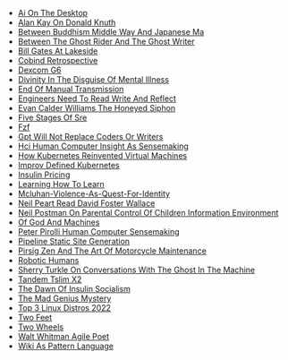 <ul><li><a href="/./ai_on_the_desktop.html">Ai On The Desktop</a></li><li><a href="/./alan_kay_on_donald_knuth.html">Alan Kay On Donald Knuth</a></li><li><a href="/./between_buddhism_middle_way_and_japanese_ma.html">Between Buddhism Middle Way And Japanese Ma</a></li><li><a href="/./between_the_ghost_rider_and_the_ghost_writer.html">Between The Ghost Rider And The Ghost Writer</a></li><li><a href="/./bill_gates_at_lakeside.html">Bill Gates At Lakeside</a></li><li><a href="/./cobind_retrospective.html">Cobind Retrospective</a></li><li><a href="/./dexcom_g6.html">Dexcom G6</a></li><li><a href="/./divinity_in_the_disguise_of_mental_illness.html">Divinity In The Disguise Of Mental Illness</a></li><li><a href="/./end_of_manual_transmission.html">End Of Manual Transmission</a></li><li><a href="/./engineers_need_to_read_write_and_reflect.html">Engineers Need To Read Write And Reflect</a></li><li><a href="/./evan_calder_williams_the_honeyed_siphon.html">Evan Calder Williams The Honeyed Siphon</a></li><li><a href="/./five_stages_of_sre.html">Five Stages Of Sre</a></li><li><a href="/./fzf.html">Fzf</a></li><li><a href="/./gpt_will_not_replace_coders_or_writers.html">Gpt Will Not Replace Coders Or Writers</a></li><li><a href="/./hci_human_computer_insight_as_sensemaking.html">Hci Human Computer Insight As Sensemaking</a></li><li><a href="/./how_kubernetes_reinvented_virtual_machines.html">How Kubernetes Reinvented Virtual Machines</a></li><li><a href="/./improv_defined_kubernetes.html">Improv Defined Kubernetes</a></li><li><a href="/./insulin_pricing.html">Insulin Pricing</a></li><li><a href="/./learning_how_to_learn.html">Learning How To Learn</a></li><li><a href="/./mcluhan-violence-as-quest-for-identity.html">Mcluhan-Violence-As-Quest-For-Identity</a></li><li><a href="/./neil_peart_read_david_foster_wallace.html">Neil Peart Read David Foster Wallace</a></li><li><a href="/./neil_postman_on_parental_control_of_children_information_environment.html">Neil Postman On Parental Control Of Children Information Environment</a></li><li><a href="/./of_god_and_machines.html">Of God And Machines</a></li><li><a href="/./peter_pirolli_human_computer_sensemaking.html">Peter Pirolli Human Computer Sensemaking</a></li><li><a href="/./pipeline_static_site_generation.html">Pipeline Static Site Generation</a></li><li><a href="/./pirsig_zen_and_the_art_of_motorcycle_maintenance.html">Pirsig Zen And The Art Of Motorcycle Maintenance</a></li><li><a href="/./robotic_humans.html">Robotic Humans</a></li><li><a href="/./sherry_turkle_on_conversations_with_the_ghost_in_the_machine.html">Sherry Turkle On Conversations With The Ghost In The Machine</a></li><li><a href="/./tandem_tslim_x2.html">Tandem Tslim X2</a></li><li><a href="/./the_dawn_of_insulin_socialism.html">The Dawn Of Insulin Socialism</a></li><li><a href="/./the_mad_genius_mystery.html">The Mad Genius Mystery</a></li><li><a href="/./top_3_linux_distros_2022.html">Top 3 Linux Distros 2022</a></li><li><a href="/./two_feet.html">Two Feet</a></li><li><a href="/./two_wheels.html">Two Wheels</a></li><li><a href="/./walt_whitman_agile_poet.html">Walt Whitman Agile Poet</a></li><li><a href="/./wiki_as_pattern_language.html">Wiki As Pattern Language</a></li></ul>